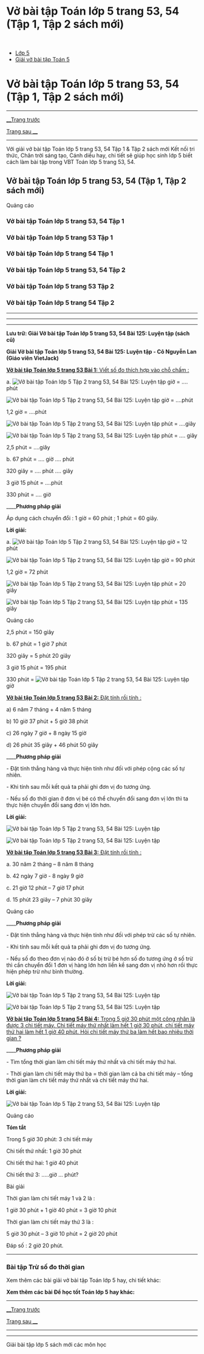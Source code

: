 # Vở bài tập Toán lớp 5 trang 53, 54 (Tập 1, Tập 2 sách mới)

﻿

  * [Lớp 5](https://vietjack.com/series/lop-5.jsp)
  * [Giải vở bài tập Toán 5](https://vietjack.com/giai-vo-bai-tap-toan-5/index.jsp)



# Vở bài tập Toán lớp 5 trang 53, 54 (Tập 1, Tập 2 sách mới)

* * *

[__Trang trước](https://vietjack.com/giai-vo-bai-tap-toan-5/bai-124-tru-so-do-thoi-gian.jsp)

[Trang sau __](https://vietjack.com/giai-vo-bai-tap-toan-5/bai-126-nhan-so-do-thoi-gian-voi-mot-so.jsp)

* * *

Với giải vở bài tập Toán lớp 5 trang 53, 54 Tập 1 & Tập 2 sách mới Kết nối tri thức, Chân trời sáng tạo, Cánh diều hay, chi tiết sẽ giúp học sinh lớp 5 biết cách làm bài tập trong VBT Toán lớp 5 trang 53, 54.

## Vở bài tập Toán lớp 5 trang 53, 54 (Tập 1, Tập 2 sách mới)

Quảng cáo

### Vở bài tập Toán lớp 5 trang 53, 54 Tập 1

### Vở bài tập Toán lớp 5 trang 53 Tập 1

### Vở bài tập Toán lớp 5 trang 54 Tập 1

### Vở bài tập Toán lớp 5 trang 53, 54 Tập 2

### Vở bài tập Toán lớp 5 trang 53 Tập 2

### Vở bài tập Toán lớp 5 trang 54 Tập 2

* * *

* * *

* * *

**Lưu trữ: Giải Vở bài tập Toán lớp 5 trang 53, 54 Bài 125: Luyện tập (sách cũ)**

**Giải Vở bài tập Toán lớp 5 trang 53, 54 Bài 125: Luyện tập - Cô Nguyễn Lan (Giáo viên VietJack)**

[**Vở bài tập Toán lớp 5 trang 53 Bài 1:** Viết số đo thích hợp vào chỗ chấm : ](https://vietjack.com/giai-vo-bai-tap-toan-5/bai-1-trang-53-vbt-toan-5-tap-2.jsp)

a. ![Vở bài tập Toán lớp 5 Tập 2 trang 53, 54 Bài 125: Luyện tập](https://vietjack.com/giai-vo-bai-tap-toan-5/images/bai-1-trang-53-vbt-toan-5-tap-2.PNG) giờ = .... phút

![Vở bài tập Toán lớp 5 Tập 2 trang 53, 54 Bài 125: Luyện tập](https://vietjack.com/giai-vo-bai-tap-toan-5/images/bai-1-trang-53-vbt-toan-5-tap-2-1.PNG) giờ = ....phút

1,2 giờ = ....phút

![Vở bài tập Toán lớp 5 Tập 2 trang 53, 54 Bài 125: Luyện tập](https://vietjack.com/giai-vo-bai-tap-toan-5/images/bai-1-trang-53-vbt-toan-5-tap-2-2.PNG) phút = ....giây

![Vở bài tập Toán lớp 5 Tập 2 trang 53, 54 Bài 125: Luyện tập](https://vietjack.com/giai-vo-bai-tap-toan-5/images/bai-1-trang-53-vbt-toan-5-tap-2-3.PNG) phút = .... giây

2,5 phút = ....giây

b. 67 phút = .... giờ .... phút

320 giây = .... phút .... giây

3 giờ 15 phút = ....phút

330 phút = .... giờ

____**Phương pháp giải**

Áp dụng cách chuyển đổi : 1 giờ = 60 phút ; 1 phút = 60 giây. 

**Lời giải:**

a. ![Vở bài tập Toán lớp 5 Tập 2 trang 53, 54 Bài 125: Luyện tập](https://vietjack.com/giai-vo-bai-tap-toan-5/images/bai-1-trang-53-vbt-toan-5-tap-2.PNG) giờ = 12 phút

![Vở bài tập Toán lớp 5 Tập 2 trang 53, 54 Bài 125: Luyện tập](https://vietjack.com/giai-vo-bai-tap-toan-5/images/bai-1-trang-53-vbt-toan-5-tap-2-1.PNG) giờ = 90 phút

1,2 giờ = 72 phút

![Vở bài tập Toán lớp 5 Tập 2 trang 53, 54 Bài 125: Luyện tập](https://vietjack.com/giai-vo-bai-tap-toan-5/images/bai-1-trang-53-vbt-toan-5-tap-2-2.PNG) phút = 20 giây

![Vở bài tập Toán lớp 5 Tập 2 trang 53, 54 Bài 125: Luyện tập](https://vietjack.com/giai-vo-bai-tap-toan-5/images/bai-1-trang-53-vbt-toan-5-tap-2-3.PNG) phút = 135 giây

Quảng cáo

2,5 phút = 150 giây

b. 67 phút = 1 giờ 7 phút

320 giây = 5 phút 20 giây

3 giờ 15 phút = 195 phút

330 phút = ![Vở bài tập Toán lớp 5 Tập 2 trang 53, 54 Bài 125: Luyện tập](https://vietjack.com/giai-vo-bai-tap-toan-5/images/bai-1-trang-53-vbt-toan-5-tap-2-4.PNG) giờ

[**Vở bài tập Toán lớp 5 trang 53 Bài 2:** Đặt tính rồi tính : ](https://vietjack.com/giai-vo-bai-tap-toan-5/bai-2-trang-53-vbt-toan-5-tap-2.jsp)

a) 6 năm 7 tháng + 4 năm 5 tháng

b) 10 giờ 37 phút + 5 giờ 38 phút

c) 26 ngày 7 giờ + 8 ngày 15 giờ

d) 26 phút 35 giây + 46 phút 50 giây

____**Phương pháp giải**

\- Đặt tính thẳng hàng và thực hiện tính như đối với phép cộng các số tự nhiên.

\- Khi tính sau mỗi kết quả ta phải ghi đơn vị đo tương ứng.

\- Nếu số đo thời gian ở đơn vị bé có thể chuyển đổi sang đơn vị lớn thì ta thực hiện chuyển đổi sang đơn vị lớn hơn.

**Lời giải:**

![Vở bài tập Toán lớp 5 Tập 2 trang 53, 54 Bài 125: Luyện tập](https://vietjack.com/giai-vo-bai-tap-toan-5/images/bai-2-trang-53-vbt-toan-5-tap-2.PNG)

![Vở bài tập Toán lớp 5 Tập 2 trang 53, 54 Bài 125: Luyện tập](https://vietjack.com/giai-vo-bai-tap-toan-5/images/bai-2-trang-53-vbt-toan-5-tap-2-a.PNG)

[**Vở bài tập Toán lớp 5 trang 53 Bài 3:** Đặt tính rồi tính : ](https://vietjack.com/giai-vo-bai-tap-toan-5/bai-3-trang-53-vbt-toan-5-tap-2.jsp)

a. 30 năm 2 tháng – 8 năm 8 tháng

b. 42 ngày 7 giờ - 8 ngày 9 giờ

c. 21 giờ 12 phút – 7 giờ 17 phút

d. 15 phút 23 giây – 7 phút 30 giây

Quảng cáo

____**Phương pháp giải**

\- Đặt tính thẳng hàng và thực hiện tính như đối với phép trừ các số tự nhiên.

\- Khi tính sau mỗi kết quả ta phải ghi đơn vị đo tương ứng.

\- Nếu số đo theo đơn vị nào đó ở số bị trừ bé hơn số đo tương ứng ở số trừ thì cần chuyển đổi 1 đơn vị hàng lớn hơn liền kề sang đơn vị nhỏ hơn rồi thực hiện phép trừ như bình thường. 

**Lời giải:**

![Vở bài tập Toán lớp 5 Tập 2 trang 53, 54 Bài 125: Luyện tập](https://vietjack.com/giai-vo-bai-tap-toan-5/images/bai-3-trang-53-vbt-toan-5-tap-2.PNG)

![Vở bài tập Toán lớp 5 Tập 2 trang 53, 54 Bài 125: Luyện tập](https://vietjack.com/giai-vo-bai-tap-toan-5/images/bai-3-trang-53-vbt-toan-5-tap-2-a.PNG)

[**Vở bài tập Toán lớp 5 trang 54 Bài 4:** Trong 5 giờ 30 phút một công nhân là được 3 chi tiết máy. Chi tiết máy thứ nhất làm hết 1 giờ 30 phút, chi tiết máy thứ hai làm hết 1 giờ 40 phút. Hỏi chi tiết máy thứ ba làm hết bao nhiêu thời gian ?](https://vietjack.com/giai-vo-bai-tap-toan-5/bai-4-trang-54-vbt-toan-5-tap-2.jsp)

____**Phương pháp giải**

\- Tìm tổng thời gian làm chi tiết máy thứ nhất và chi tiết máy thứ hai.

\- Thời gian làm chi tiết máy thứ ba = thời gian làm cả ba chi tiết máy – tổng thời gian làm chi tiết máy thứ nhất và chi tiết máy thứ hai.

**Lời giải:**

![Vở bài tập Toán lớp 5 Tập 2 trang 53, 54 Bài 125: Luyện tập](https://vietjack.com/giai-vo-bai-tap-toan-5/images/bai-4-trang-54-vbt-toan-5-tap-2.PNG)

Quảng cáo

**Tóm tắt**

Trong 5 giờ 30 phút: 3 chi tiết máy

Chi tiết thứ nhất: 1 giờ 30 phút

Chi tiết thứ hai: 1 giờ 40 phút

Chi tiết thứ 3: .....giờ ... phút?

Bài giải

Thời gian làm chi tiết máy 1 và 2 là :

1 giờ 30 phút + 1 giờ 40 phút = 3 giờ 10 phút

Thời gian làm chi tiết máy thứ 3 là :

5 giờ 30 phút – 3 giờ 10 phút = 2 giờ 20 phút

Đáp số : 2 giờ 20 phút.

* * *

### **Bài tập Trừ số đo thời gian**

Xem thêm các bài giải vở bài tập Toán lớp 5 hay, chi tiết khác:

**Xem thêm các bài Để học tốt Toán lớp 5 hay khác:**

* * *

[__Trang trước](https://vietjack.com/giai-vo-bai-tap-toan-5/bai-124-tru-so-do-thoi-gian.jsp)

[Trang sau __](https://vietjack.com/giai-vo-bai-tap-toan-5/bai-126-nhan-so-do-thoi-gian-voi-mot-so.jsp)

* * *

* * *

Giải bài tập lớp 5 sách mới các môn học
